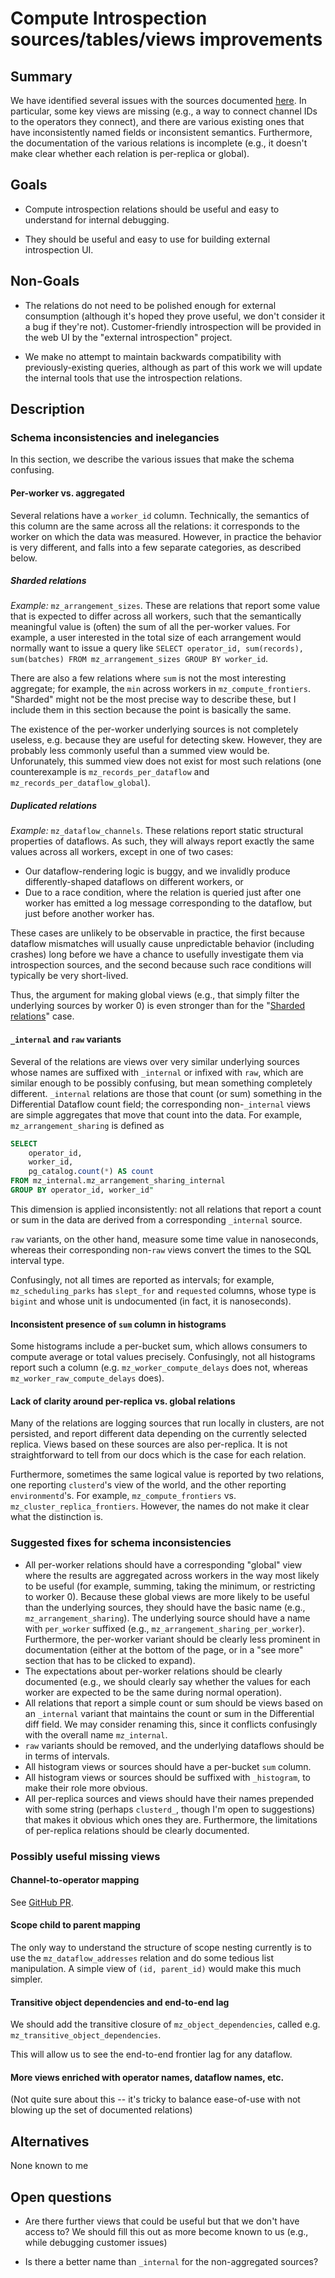 # Compute Introspection sources/tables/views improvements

## Summary

We have identified several issues with the sources documented
[here](https://materialize.com/docs/sql/system-catalog/mz_internal/). In
particular, some key views are missing (e.g., a way to connect channel
IDs to the operators they connect), and there are various existing ones that
have inconsistently named fields or inconsistent
semantics. Furthermore, the documentation of the various relations is
incomplete (e.g., it doesn't make clear whether each relation is
per-replica or global). 

## Goals

* Compute introspection relations should be useful and easy to understand
for internal debugging.

* They should be useful and easy to use for building external
  introspection UI.

## Non-Goals

* The relations do not need to be polished enough for external
consumption (although it's hoped they prove useful, we don't consider
it a bug if they're not). Customer-friendly introspection will be
provided in the web UI by the "external introspection" project.

* We make no attempt to maintain backwards compatibility with
  previously-existing queries, although as part of this work we will
  update the internal tools that use the introspection relations.

## Description

### Schema inconsistencies and inelegancies 

In this section, we describe the various issues that make the schema
confusing.

#### Per-worker vs. aggregated

Several relations have a `worker_id` column. Technically, the
semantics of this column are the same across all the relations: it
corresponds to the worker on which the data was measured. However, in
practice the behavior is very different, and falls into a few separate
categories, as described below.

##### Sharded relations

*Example:* `mz_arrangement_sizes`. These are relations that report
some value that is expected to differ across all workers, such that
the semantically meaningful value is (often) the sum of all the
per-worker values. For example, a user interested in the total size of
each arrangement would normally want to issue a query like `SELECT
operator_id, sum(records), sum(batches) FROM mz_arrangement_sizes
GROUP BY worker_id`.

There are also a few relations where `sum` is not the most interesting
aggregate; for example, the `min` across workers in
`mz_compute_frontiers`. "Sharded" might not be the most precise way to
describe these, but I include them in this section because the point
is basically the same.

The existence of the per-worker underlying sources is not completely
useless, e.g. because they are useful for detecting skew. However,
they are probably less commonly useful than a summed view would
be. Unforunately, this summed view does not exist for most such
relations (one counterexample is `mz_records_per_dataflow` and
`mz_records_per_dataflow_global`).

##### Duplicated relations

*Example:* `mz_dataflow_channels`. These relations report static
structural properties of dataflows. As such, they will always report
exactly the same values across all workers, except in one of two
cases:

* Our dataflow-rendering logic is buggy, and we invalidly produce
  differently-shaped dataflows on different workers, or
* Due to a race condition, where the relation is queried just after
  one worker has emitted a log message corresponding to the dataflow,
  but just before another worker has.

These cases are unlikely to be observable in practice, the first because
dataflow mismatches will usually cause unpredictable behavior
(including crashes) long before we have a chance to usefully
investigate them via introspection sources, and the second because
such race conditions will typically be very short-lived.

Thus, the argument for making global views (e.g., that simply filter
the underlying sources by worker 0) is even stronger than for the
"[Sharded relations](#sharded-relations)" case.


#### `_internal` and `raw` variants

Several of the relations are views over very similar underlying
sources whose names are suffixed with `_internal` or infixed with
`raw`, which are similar enough to be possibly confusing, but mean
something completely different. `_internal` relations are those that
count (or sum) something in the Differential Dataflow count field; the
corresponding non-`_internal` views are simple aggregates that move
that count into the data. For example, `mz_arrangement_sharing` is
defined as

``` sql
SELECT
    operator_id,
    worker_id,
    pg_catalog.count(*) AS count
FROM mz_internal.mz_arrangement_sharing_internal
GROUP BY operator_id, worker_id"
```

This dimension is applied inconsistently: not all relations that
report a count or sum in the data are derived from a corresponding
`_internal` source. 

`raw` variants, on the other hand, measure some time value in
nanoseconds, whereas their corresponding non-`raw` views convert the
times to the SQL interval type.

Confusingly, not all times are reported as intervals; for example,
`mz_scheduling_parks` has `slept_for` and `requested` columns, whose
type is `bigint` and whose unit is undocumented (in fact, it is nanoseconds).

#### Inconsistent presence of `sum` column in histograms

Some histograms include a per-bucket sum, which allows consumers to
compute average or total values precisely. Confusingly, not all
histograms report such a column (e.g. `mz_worker_compute_delays` does
not, whereas `mz_worker_raw_compute_delays` does).

#### Lack of clarity around per-replica vs. global relations

Many of the relations are logging sources that run locally in
clusters, are not persisted, and report different data depending on
the currently selected replica. Views based on these sources are also
per-replica. It is not straightforward to tell from our docs which is
the case for each relation.

Furthermore, sometimes the same logical value is reported by two
relations, one reporting `clusterd`'s view of the world, and the other
reporting `environmentd`'s. For example, `mz_compute_frontiers`
vs. `mz_cluster_replica_frontiers`. However, the names do not make it
clear what the distinction is. 

### Suggested fixes for schema inconsistencies

* All per-worker relations should have a corresponding "global" view
  where the results are aggregated across workers in the way most
  likely to be useful (for example, summing, taking the minimum, or
  restricting to worker 0). Because these global views are more likely
  to be useful than the underlying sources, they should have the basic
  name (e.g., `mz_arrangement_sharing`). The underlying source should
  have a name with `per_worker` suffixed (e.g.,
  `mz_arrangement_sharing_per_worker`). Furthermore, the per-worker
  variant should be clearly less prominent in documentation (either at
  the bottom of the page, or in a "see more" section that has to be
  clicked to expand).
* The expectations about per-worker relations should be clearly
  documented (e.g., we should clearly say whether the values for each
  worker are expected to be the same during normal operation).
* All relations that report a simple count or sum should be views based on
  an `_internal` variant that maintains the count or sum in the
  Differential diff field. We may consider renaming this, since it
  conflicts confusingly with the overall name `mz_internal`.
* `raw` variants should be removed, and the underlying dataflows
  should be in terms of intervals.
* All histogram views or sources should have a per-bucket `sum`
  column.
* All histogram views or sources should be suffixed with `_histogram`,
  to make their role more obvious. 
* All per-replica sources and views should have their names prepended
  with some string (perhaps `clusterd_`, though I'm open to
  suggestions) that makes it obvious which ones they are. Furthermore,
  the limitations of per-replica relations should be clearly
  documented.

### Possibly useful missing views

#### Channel-to-operator mapping

See [GitHub
PR](https://github.com/MaterializeInc/materialize/pull/17825).

#### Scope child to parent mapping

The only way to understand the structure of scope nesting currently is
to use the `mz_dataflow_addresses` relation and do some tedious list
manipulation. A simple view of `(id, parent_id)` would make this much
simpler.

#### Transitive object dependencies and end-to-end lag

We should add the transitive closure of `mz_object_dependencies`,
called e.g. `mz_transitive_object_dependencies`.

This will allow us to see the end-to-end frontier lag for any
dataflow.

#### More views enriched with operator names, dataflow names, etc.

(Not quite sure about this -- it's tricky to balance ease-of-use with
not blowing up the set of documented relations)

## Alternatives

None known to me

## Open questions

* Are there further views that could be useful but that we don't have
access to? We should fill this out as more become known to us (e.g.,
while debugging customer issues) 

* Is there a better name than `_internal` for the non-aggregated sources?
